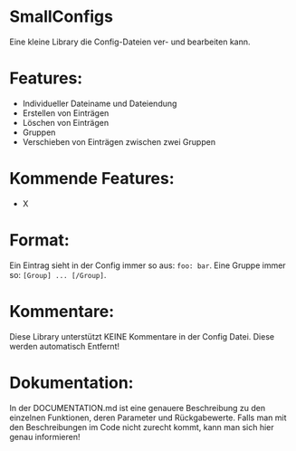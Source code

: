 # SmallConfigs
Eine kleine Library die Config-Dateien ver- und bearbeiten kann.

# Features:
- Individueller Dateiname und Dateiendung
- Erstellen von Einträgen
- Löschen von Einträgen
- Gruppen
- Verschieben von Einträgen zwischen zwei Gruppen

# Kommende Features:
- X

# Format:
Ein Eintrag sieht in der Config immer so aus: <code>foo: bar</code>.
Eine Gruppe immer so: 
<code>[Group]
...
[/Group]</code>.

# Kommentare:
Diese Library unterstützt KEINE Kommentare in der Config Datei. Diese werden automatisch Entfernt!

# Dokumentation:
In der DOCUMENTATION.md ist eine genauere Beschreibung zu den einzelnen Funktionen, deren Parameter und Rückgabewerte. Falls man mit den Beschreibungen im Code nicht zurecht kommt, kann man sich hier genau informieren!
